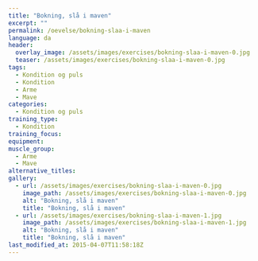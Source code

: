 ```yaml
---
title: "Bokning, slå i maven"
excerpt: ""
permalink: /oevelse/bokning-slaa-i-maven
language: da
header:
  overlay_image: /assets/images/exercises/bokning-slaa-i-maven-0.jpg
  teaser: /assets/images/exercises/bokning-slaa-i-maven-0.jpg
tags:
  - Kondition og puls
  - Kondition
  - Arme
  - Mave
categories:
  - Kondition og puls
training_type: 
  - Kondition
training_focus: 
equipment:
muscle_group:
  - Arme
  - Mave
alternative_titles:
gallery:
  - url: /assets/images/exercises/bokning-slaa-i-maven-0.jpg
    image_path: /assets/images/exercises/bokning-slaa-i-maven-0.jpg
    alt: "Bokning, slå i maven"
    title: "Bokning, slå i maven"
  - url: /assets/images/exercises/bokning-slaa-i-maven-1.jpg
    image_path: /assets/images/exercises/bokning-slaa-i-maven-1.jpg
    alt: "Bokning, slå i maven"
    title: "Bokning, slå i maven"
last_modified_at: 2015-04-07T11:58:18Z
---
```



